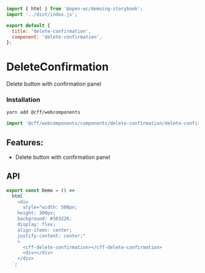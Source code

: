```js script
import { html } from '@open-wc/demoing-storybook';
import '../dist/index.js';

export default {
  title: 'delete-confirmation',
  component: 'delete-confirmation',
};
```

# DeleteConfirmation

Delete button with confirmation panel

### Installation

```bash
yarn add @cff/webcomponents
```

```js
import '@cff/webcomponents/components/delete-confirmation/delete-confirmation.component.js';
```

## Features:

- Delete button with confirmation panel

## API

<sb-props of="delete-confirmation"></sb-props>

```js preview-story
export const Demo = () =>
  html`
    <div
      style="width: 500px;
    height: 300px;
    background: #303226;
    display: flex;
    align-items: center;
    justify-content: center;"
    >
      <cff-delete-confirmation></cff-delete-confirmation>
      <div></div>
    </div>
  `;
```
